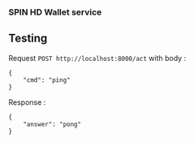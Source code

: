 ### SPIN HD Wallet service


## Testing

Request `POST http://localhost:8000/act` with body :

```
{
	"cmd": "ping"
}
```

Response : 
```
{
    "answer": "pong"
}
```
